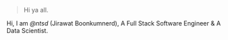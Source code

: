

> Hi ya all.


Hi, I am *@ntsd* (Jirawat Boonkumnerd), A Full Stack Software Engineer & A Data Scientist.
